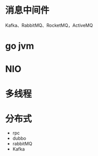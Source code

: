 # 消息中间件
Kafka、RabbitMQ、RocketMQ，ActiveMQ

# go jvm

# NIO
# 多线程


# 分布式
- rpc
- dubbo
- rabbitMQ   
- Kafka
